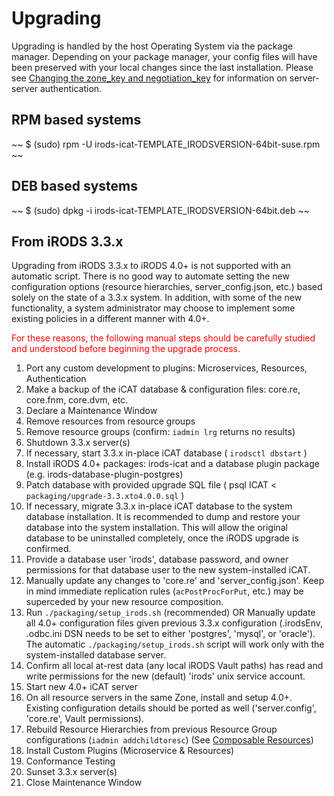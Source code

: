 # Upgrading

Upgrading is handled by the host Operating System via the package manager.  Depending on your package manager, your config files will have been preserved with your local changes since the last installation.  Please see [Changing the zone_key and negotiation_key](#changing-the-zone_key-and-negotiation_key) for information on server-server authentication.

## RPM based systems

~~
$ (sudo) rpm -U irods-icat-TEMPLATE_IRODSVERSION-64bit-suse.rpm
~~

## DEB based systems

~~
$ (sudo) dpkg -i irods-icat-TEMPLATE_IRODSVERSION-64bit.deb
~~

## From iRODS 3.3.x

Upgrading from iRODS 3.3.x to iRODS 4.0+ is not supported with an automatic script.  There is no good way to automate setting the new configuration options (resource hierarchies, server_config.json, etc.) based solely on the state of a 3.3.x system.  In addition, with some of the new functionality, a system administrator may choose to implement some existing policies in a different manner with 4.0+.

<span style="color:red">For these reasons, the following manual steps should be carefully studied and understood before beginning the upgrade process.</span>

1. Port any custom development to plugins: Microservices, Resources, Authentication
2. Make a backup of the iCAT database & configuration files: core.re, core.fnm, core.dvm, etc.
3. Declare a Maintenance Window
4. Remove resources from resource groups
5. Remove resource groups (confirm: `iadmin lrg` returns no results)
6. Shutdown 3.3.x server(s)
7. If necessary, start 3.3.x in-place iCAT database ( `irodsctl dbstart` )
8. Install iRODS 4.0+ packages: irods-icat and a database plugin package (e.g. irods-database-plugin-postgres)
9. Patch database with provided upgrade SQL file ( psql ICAT < `packaging/upgrade-3.3.xto4.0.0.sql` )
10. If necessary, migrate 3.3.x in-place iCAT database to the system database installation.  It is recommended to dump and restore your database into the system installation.  This will allow the original database to be uninstalled completely, once the iRODS upgrade is confirmed.
11. Provide a database user 'irods', database password, and owner permissions for that database user to the new system-installed iCAT.
12. Manually update any changes to 'core.re' and 'server_config.json'.  Keep in mind immediate replication rules (`acPostProcForPut`, etc.) may be superceded by your new resource composition.
13. Run `./packaging/setup_irods.sh` (recommended) OR Manually update all 4.0+ configuration files given previous 3.3.x configuration (.irodsEnv, .odbc.ini DSN needs to be set to either 'postgres', 'mysql', or 'oracle').  The automatic ``./packaging/setup_irods.sh`` script will work only with the system-installed database server.
14. Confirm all local at-rest data (any local iRODS Vault paths) has read and write permissions for the new (default) 'irods' unix service account.
15. Start new 4.0+ iCAT server
16. On all resource servers in the same Zone, install and setup 4.0+.  Existing configuration details should be ported as well ('server.config', 'core.re', Vault permissions).
17. Rebuild Resource Hierarchies from previous Resource Group configurations (`iadmin addchildtoresc`) (See [Composable Resources](#composable-resources))
18. Install Custom Plugins (Microservice & Resources)
19. Conformance Testing
20. Sunset 3.3.x server(s)
21. Close Maintenance Window

